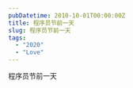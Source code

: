 ```yaml
---
pubDatetime: 2010-10-01T00:00:00Z
title: 程序员节前一天
slug: 程序员节前一天
tags:
  - "2020"
  - "Love"
---
```


程序员节前一天


